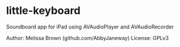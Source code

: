 little-keyboard
===============

Soundboard app for iPad using AVAudioPlayer and AVAudioRecorder

Author: Melissa Brown (github.com/AbbyJaneway)
License: GPLv3

